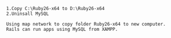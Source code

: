 	1.Copy C:\Ruby26-x64 to D:\Ruby26-x64
	2.Uninsall MySQL 

	Using map network to copy folder Ruby26-x64 to new computer.
	Rails can run apps using MySQL from XAMPP.